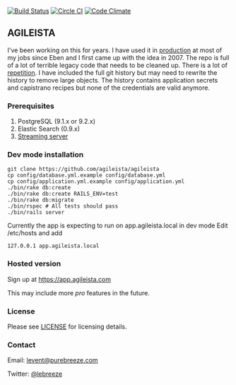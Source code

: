 [![Build Status](https://travis-ci.org/agileista/agileista.svg)](https://travis-ci.org/agileista/agileista)
[![Circle CI](https://circleci.com/gh/agileista/agileista.svg?style=svg)](https://circleci.com/gh/agileista/agileista)
[![Code Climate](https://codeclimate.com/github/agileista/agileista/badges/gpa.svg)](https://codeclimate.com/github/agileista/agileista)

## AGILEISTA

I've been working on this for years. I have used it in [production](https://app.agileista.com) at most of my jobs since Eben and I first came up with the idea in 2007.
The repo is full of a lot of terrible legacy code that needs to be cleaned up.
There is a lot of [repetition](http://en.wikipedia.org/wiki/Don't_repeat_yourself).
I have included the full git history but may need to rewrite the history to remove large objects.
The history contains application secrets and capistrano recipes but none of the credentials are valid anymore.

### Prerequisites

1. PostgreSQL (9.1.x or 9.2.x)
2. Elastic Search (0.9.x)
3. [Streaming server](https://github.com/agileista/pubsub-server)

### Dev mode installation

```
git clone https://github.com/agileista/agileista
cp config/database.yml.example config/database.yml
cp config/application.yml.example config/application.yml
./bin/rake db:create
./bin/rake db:create RAILS_ENV=test
./bin/rake db:migrate
./bin/rspec # All tests should pass
./bin/rails server
```

Currently the app is expecting to run on app.agileista.local in dev mode
Edit /etc/hosts and add

```
127.0.0.1 app.agileista.local
```

### Hosted version

Sign up at https://app.agileista.com

This may include more *pro* features in the future.

### License

Please see [LICENSE](https://github.com/agileista/agileista/blob/master/LICENSE) for licensing details.

### Contact

Email: [levent@purebreeze.com](mailto:levent@purebreeze.com)

Twitter: [@lebreeze](http://twitter.com/lebreeze)

